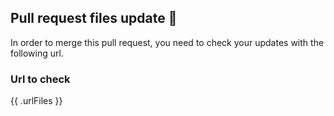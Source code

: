 ## Pull request files update :memo:

In order to merge this pull request, you need to check your updates with the following url.

### Url to check            
{{ .urlFiles }}

